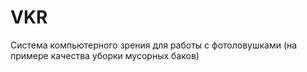 # VKR
Система компьютерного зрения для работы с фотоловушками (на примере  качества уборки мусорных баков)
